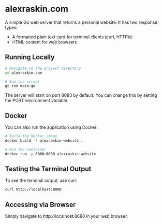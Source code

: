 # alexraskin.com

A simple Go web server that returns a personal website. It has two response types:
- A formatted plain text card for terminal clients (curl, HTTPie)
- HTML content for web browsers

## Running Locally

```bash
# Navigate to the project directory
cd alexraskin.com

# Run the server
go run main.go
```

The server will start on port 8080 by default. You can change this by setting the PORT environment variable.

## Docker

You can also run the application using Docker:

```bash
# Build the Docker image
docker build -t alexraskin-website .

# Run the container
docker run -p 8080:8080 alexraskin-website
```

## Testing the Terminal Output

To see the terminal output, use curl:

```bash
curl http://localhost:8080
```

## Accessing via Browser

Simply navigate to http://localhost:8080 in your web browser.

